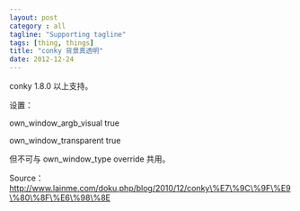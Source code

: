 ```yaml
---
layout: post
category : all
tagline: "Supporting tagline"
tags: [thing, things]
title: "conky 背景真透明"
date: 2012-12-24
---
```

conky 1.8.0 以上支持。    
    
设置：    
    
own\_window\_argb\_visual true    
own\_window\_transparent true    
但不可与 own\_window\_type override 共用。    
    
Source： <http://www.lainme.com/doku.php/blog/2010/12/conky\%E7\%9C\%9F\%E9\%80\%8F\%E6\%98\%8E>